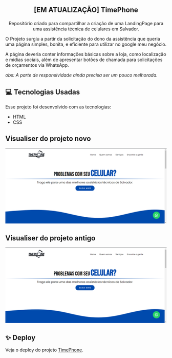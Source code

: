 ## <p align="center"> [EM ATUALIZAÇÃO] TimePhone</p>

<p align="center">
Repositório criado para compartilhar a criação de uma LandingPage para uma assistência técnica de celulares em Salvador.
 
O Projeto surgiu a partir da solicitação do dono da assistência que queria uma página simples, bonita, e eficiente para utilizar no google meu negócio.

A página deveria conter informações básicas sobre a loja, como localização e mídias sociais, além de apresentar botões de chamada para solicitações de orçamentos via WhatsApp.

_obs: A parte de responsividade ainda precisa ser um pouco melhorada._

## 💻 Tecnologias Usadas

Esse projeto foi desenvolvido com as tecnologias:

- HTML
- CSS

## Visualiser do projeto novo

![alt text](https://raw.githubusercontent.com/antonioscn/timephone/main/assets/imgs/Captura%20de%20tela.png)
 
 ## Visualiser do projeto antigo

![alt text](https://raw.githubusercontent.com/antonioscn/timephone/main/assets/imgs/Captura%20de%20tela.png)
 
 
## ✨ Deploy
  Veja o deploy do projeto [TimePhone](https://antonioscn.github.io/timephone/).

